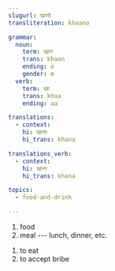 ```yaml
---
slugurl: खाणो
transliteration: khaano

grammar: 
  noun:
    term: खाण
    trans: khaan
    ending: o
    gender: m
  verb:
    term: खा
    trans: khaa
    ending: aa

translations:
  - context:
    hi: खाना
    hi_trans: khana

translations_verb:
  - context:
    hi: खाना
    hi_trans: khana

topics:
  - food-and-drink

---
```


<word-pos pos="noun">

<word-meanings>

1. food
2. meal --- lunch, dinner, etc.

</word-meanings>

<noun-decl :grammar="grammar"></noun-decl>

</word-pos>

<word-pos pos="verb">

<word-meanings>

1. to eat
2. to accept bribe

</word-meanings>

<verb-conj :grammar="grammar"></verb-conj>

</word-pos>

